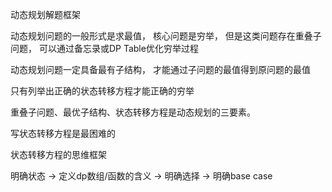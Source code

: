 动态规划解题框架

动态规划问题的一般形式是求最值， 核心问题是穷举， 但是这类问题存在重叠子问题， 可以通过备忘录或DP Table优化穷举过程

动态规划问题一定具备最有子结构， 才能通过子问题的最值得到原问题的最值

只有列举出正确的状态转移方程才能正确的穷举

重叠子问题、最优子结构、状态转移方程是动态规划的三要素。

写状态转移方程是最困难的

状态转移方程的思维框架

明确状态 -> 定义dp数组/函数的含义 -> 明确选择 -> 明确base case



